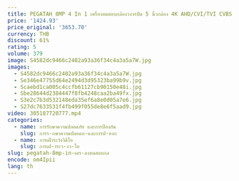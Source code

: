 ```yaml
---
title: PEGATAH 8MP 4 In 1 เครื่องทดสอบกล้องวงจรปิด 5 นิ้วกล้อง 4K AHD/CVI/TVI CVBS Analogเครื่องทดสอบกล้องอินพุต HDMI VGA UTP Cable Test
price: '1424.93'
price_original: '3653.70'
currency: THB
discount: 61%
rating: 5
volume: 379
image: S4582dc9466c2402a93a36f34c4a3a5a7W.jpg
images:
  - S4582dc9466c2402a93a36f34c4a3a5a7W.jpg
  - Se346e47755d64e2494d3d95323ba99b9v.jpg
  - Scaebd1ca005c4ccfb61127cb90150e48i.jpg
  - Sbe28644d2384447f8fb4248caa2ba49fx.jpg
  - S3e2c7b3d532148eda35ef6a8e0d05a7e6.jpg
  - S27dc7633531f4fb499f055de8e6f5aad9.jpg
video: 305187720777.mp4
categories:
  - name: การรักษาความปลอดภัย และการป้องกัน
    slug: การร-กษาความปลอดภ-และการป-องก
  - name: การเฝ้าระวังวิดีโอ
    slug: การเฝ-าระว-งว-โอ
slug: pegatah-8mp-in-เคร-องทดสอบกล
encode: om4Ipii
lang: th
---
```

  